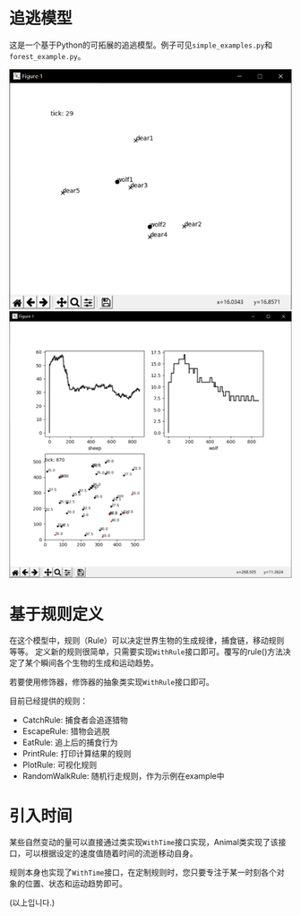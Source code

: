 # 追逃模型
这是一个基于Python的可拓展的追逃模型。例子可见`simple_examples.py`和`forest_example.py`。

![demo_png](./readme.asserts/demo.png)
![forest_png](./readme.asserts/forest.png)

# 基于规则定义
在这个模型中，规则（Rule）可以决定世界生物的生成规律，捕食链，移动规则等等。
定义新的规则很简单，只需要实现`WithRule`接口即可。覆写的rule()方法决定了某个瞬间各个生物的生成和运动趋势。

若要使用修饰器，修饰器的抽象类实现`WithRule`接口即可。

目前已经提供的规则：
- CatchRule: 捕食者会追逐猎物
- EscapeRule: 猎物会逃脱
- EatRule: 追上后的捕食行为
- PrintRule: 打印计算结果的规则
- PlotRule: 可视化规则
- RandomWalkRule: 随机行走规则，作为示例在example中

# 引入时间
某些自然变动的量可以直接通过类实现`WithTime`接口实现，Animal类实现了该接口，可以根据设定的速度值随着时间的流逝移动自身。

规则本身也实现了`WithTime`接口，在定制规则时，您只要专注于某一时刻各个对象的位置、状态和运动趋势即可。

(以上입니다.)